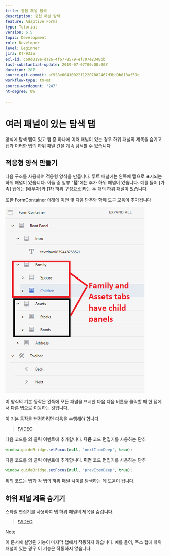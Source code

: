 ```yaml
---
title: 중첩 패널 탐색
description: 중첩 패널 탐색
feature: Adaptive Forms
type: Tutorial
version: 6.5
topic: Development
role: Developer
level: Beginner
jira: KT-9335
exl-id: c60d019e-da26-4f67-8579-ef707e2348bb
last-substantial-update: 2019-07-07T00:00:00Z
duration: 287
source-git-commit: af928e60410022f12207082467d3bd9b818af59d
workflow-type: tm+mt
source-wordcount: '247'
ht-degree: 0%

---
```


# 여러 패널이 있는 탐색 탭

양식에 탐색 탭이 있고 탭 중 하나에 여러 패널이 있는 경우 하위 패널의 제목을 숨기고 탭과 이러한 탭의 하위 패널 간을 계속 탐색할 수 있습니다

## 적응형 양식 만들기

다음 구조를 사용하여 적응형 양식을 만듭니다. 루트 패널에는 왼쪽에 탭으로 표시되는 하위 패널이 있습니다. 이들 중 일부 &quot;**탭**&quot;에는 추가 하위 패널이 있습니다. 예를 들어 [가족] 탭에는 [배우자]와 [1차 하위 구성요소]라는 두 개의 하위 패널이 있습니다.

또한 FormContainer 아래에 이전 및 다음 단추와 함께 도구 모음이 추가됩니다

![도구 모음 간격](assets/multiple-panels.png)



이 양식의 기본 동작은 왼쪽에 모든 패널을 표시한 다음 다음 버튼을 클릭할 때 한 탭에서 다른 탭으로 이동하는 것입니다.

이 기본 동작을 변경하려면 다음을 수행해야 합니다

>[!VIDEO](https://video.tv.adobe.com/v/338369?quality=12&learn=on)


다음 코드를 의 클릭 이벤트에 추가합니다. **다음** 코드 편집기를 사용하는 단추

```javascript
window.guideBridge.setFocus(null, 'nextItemDeep', true);
```

다음 코드를 의 클릭 이벤트에 추가합니다. **이전** 코드 편집기를 사용하는 단추

```javascript
window.guideBridge.setFocus(null, 'prevItemDeep', true);
```

위의 코드는 탭과 각 탭의 하위 패널 사이를 탐색하는 데 도움이 됩니다.

## 하위 패널 제목 숨기기

스타일 편집기를 사용하여 탭 하위 패널의 제목을 숨깁니다.

>[!VIDEO](https://video.tv.adobe.com/v/338370?quality=12&learn=on)

>[!NOTE]
>
>이 문서에 설명된 기능이 마지막 탭에서 작동하지 않습니다. 예를 들어, 주소 탭에 하위 패널이 있는 경우 이 기능은 작동하지 않습니다.
